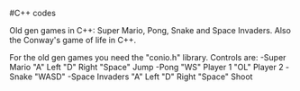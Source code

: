 #C++ codes

Old gen games in C++: Super Mario, Pong, Snake and Space Invaders.
Also the Conway's game of life in C++.

For the old gen games you need the "conio.h" library. 
Controls are:
-Super Mario "A" Left "D" Right "Space" Jump
-Pong "WS" Player 1 "OL" Player 2
-Snake "WASD"
-Space Invaders "A" Left "D" Right "Space" Shoot
